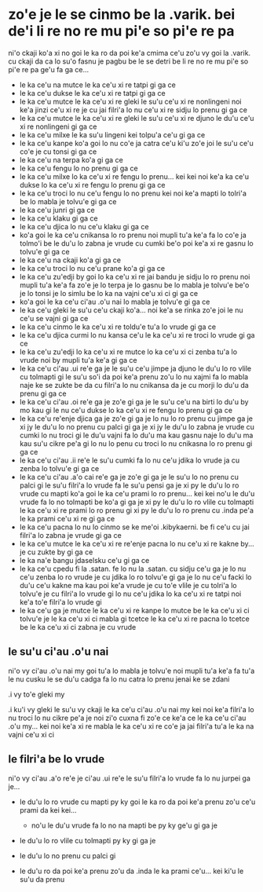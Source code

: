 zo'e je le se cinmo be la .varik. bei de'i li re no re mu pi'e so pi'e re pa
============================================================================

ni'o ckaji ko'a xi no goi le ka ro da poi ke'a cmima ce'u zo'u vy goi la .varik. cu ckaji da ca lo su'o fasnu je pagbu be le se detri be li re no re mu pi'e so pi'e re pa ge'u fa ga ce...

* le ka ce'u na mutce le ka ce'u xi re tatpi gi ga ce
* le ka ce'u dukse le ka ce'u xi re tatpi gi ga ce
* le ka ce'u mutce le ka ce'u xi re gleki le su'u ce'u xi re nonlingeni noi ke'a jinzi ce'u xi re je cu jai filri'a lo nu ce'u xi re sidju lo prenu gi ga ce
* le ka ce'u mutce le ka ce'u xi re gleki le su'u ce'u xi re djuno le du'u ce'u xi re nonlingeni gi ga ce
* le ka ce'u milxe le ka su'u lingeni kei tolpu'a ce'u gi ga ce
* le ka ce'u kanpe ko'a goi lo nu co'e ja catra ce'u ki'u zo'e joi le su'u ce'u co'e je cu tonsi gi ga ce
* le ka ce'u na terpa ko'a gi ga ce
* le ka ce'u fengu lo no prenu gi ga ce
* le ka ce'u milxe lo ka ce'u xi re fengu lo prenu... kei kei noi ke'a ka ce'u dukse lo ka ce'u xi re fengu lo prenu gi ga ce
* le ka ce'u troci lo nu ce'u fengu lo no prenu kei noi ke'a mapti lo tolri'a be lo mabla je tolvu'e gi ga ce
* le ka ce'u junri gi ga ce
* le ka ce'u klaku gi ga ce
* le ka ce'u djica lo nu ce'u klaku gi ga ce
* ko'a goi le ka ce'u cnikansa lo ro prenu noi mupli tu'a ke'a fa lo co'e ja tolmo'i be le du'u lo zabna je vrude cu cumki be'o poi ke'a xi re gasnu lo tolvu'e gi ga ce
* le ka ce'u na ckaji ko'a gi ga ce
* le ka ce'u troci lo nu ce'u prane ko'a gi ga ce
* le ka ce'u zu'edji by goi lo ka ce'u xi re jai bandu je sidju lo ro prenu noi mupli tu'a ke'a fa zo'e je lo terpa je lo gasnu be lo mabla je tolvu'e be'o je lo tonsi je lo simlu be lo ka na vajni ce'u xi ci gi ga ce
* ko'a goi le ka ce'u ci'au .o'u nai lo mabla je tolvu'e gi ga ce
* le ka ce'u gleki le su'u ce'u ckaji ko'a... noi ke'a se rinka zo'e joi le nu ce'u se vajni gi ga ce
* le ka ce'u cinmo le ka ce'u xi re toldu'e tu'a lo vrude gi ga ce
* le ka ce'u djica curmi lo nu kansa ce'u le ka ce'u xi re troci lo vrude gi ga ce
* le ka ce'u zu'edji lo ka ce'u xi re mutce lo ka ce'u xi ci zenba tu'a lo vrude noi by mupli tu'a ke'a gi ga ce
* le ka ce'u ci'au .ui re'e ga je le su'u ce'u jimpe ja djuno le du'u lo ro vlile cu tolmapti gi le su'u so'i da poi ke'a prenu zo'u lo nu xajmi fa lo mabla naje ke se zukte be da cu filri'a lo nu cnikansa da je cu morji lo du'u da prenu gi ga ce
* le ka ce'u ci'au .oi re'e ga je zo'e gi ga je le su'u ce'u na birti lo du'u by mo kau gi le nu ce'u dukse lo ka ce'u xi re fengu lo prenu gi ga ce
* le ka ce'u re'enje djica ga je zo'e gi ga je lo nu lo ro prenu cu jimpe ga je xi jy le du'u lo no prenu cu palci gi ga je xi jy le du'u lo zabna je vrude cu cumki lo nu troci gi le du'u vajni fa lo du'u ma kau gasnu naje lo du'u ma kau su'u cikre pe'a gi lo nu lo penu cu troci lo nu cnikasna lo ro prenu gi ga ce
* le ka ce'u ci'au .ii re'e le su'u cumki fa lo nu ce'u jdika lo vrude ja cu zenba lo tolvu'e gi ga ce
* le ka ce'u ci'au .a'o cai re'e ga je zo'e gi ga je le su'u lo no prenu cu palci gi le su'u filri'a lo vrude fa le su'u pensi ga je xi py le du'u lo ro vrude cu mapti ko'a goi le ka ce'u prami lo ro prenu... kei kei no'u le du'u vrude fa lo no tolmapti be ko'a gi ga je xi py le du'u lo ro vlile cu tolmapti le ka ce'u xi re prami lo ro prenu gi xi py le du'u lo ro prenu cu .inda pe'a le ka prami ce'u xi re gi ga ce
* le ka ce'u pacna lo nu lo cinmo se ke me'oi .kibykaerni. be fi ce'u cu jai filri'a lo zabna je vrude gi ga ce
* le ka ce'u mutce le ka ce'u xi re re'enje pacna lo nu ce'u xi re kakne by... je cu zukte by gi ga ce
* le ka na'e bangu jdaselsku ce'u gi ga ce
* le ka ce'u cpedu fi la .satan. fe lo nu la .satan. cu sidju ce'u ga je lo nu ce'u zenba lo ro vrude je cu jdika lo ro tolvu'e gi ga je lo nu ce'u facki lo du'u ce'u kakne ma kau poi ke'a vrude je cu to'e vlile je cu tolri'a lo tolvu'e je cu filri'a lo vrude gi lo nu ce'u jdika lo ka ce'u xi re tatpi noi ke'a to'e filri'a lo vrude gi
* le ka ce'u ga je mutce le ka ce'u xi re kanpe lo mutce be le ka ce'u xi ci tolvu'e je le ka ce'u xi ci mabla gi tcetce le ka ce'u xi re pacna lo tcetce be le ka ce'u xi ci zabna je cu vrude

## le su'u ci'au .o'u nai
ni'o vy ci'au .o'u nai my goi tu'a lo mabla je tolvu'e noi mupli tu'a ke'a fa tu'a le nu cusku le se du'u cadga fa lo nu catra lo prenu jenai ke se zdani

.i vy to'e gleki my

.i ku'i vy gleki le su'u vy ckaji le ka ce'u ci'au .o'u nai my kei noi ke'a filri'a lo nu troci lo nu cikre pe'a je noi zi'o cuxna fi zo'e ce ke'a ce le ka ce'u ci'au .o'u my... kei noi ke'a xi re mabla le ka ce'u xi re co'e ja jai filri'a tu'a le ka na vajni ce'u xi ci

## le filri'a be lo vrude
ni'o vy ci'au .a'o re'e je ci'au .ui re'e le su'u filri'a lo vrude fa lo nu jurpei ga je...

* le du'u lo ro vrude cu mapti py ky goi le ka ro da poi ke'a prenu zo'u ce'u prami da kei kei...

  * no'u le du'u vrude fa lo no na mapti be py ky ge'u gi ga je

* le du'u lo ro vlile cu tolmapti py ky gi ga je
* le du'u lo no prenu cu palci gi
* le du'u ro da poi ke'a prenu zo'u da .inda le ka prami ce'u... kei ki'u le su'u da prenu
